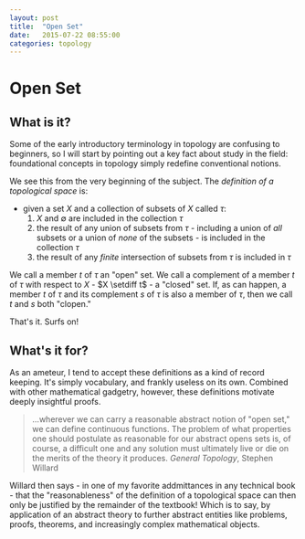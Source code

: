 ```yaml
---
layout: post
title:  "Open Set"
date:   2015-07-22 08:55:00
categories: topology
---
```


# Open Set

## What is it?

Some of the early introductory terminology in topology are confusing to beginners, so I will start by pointing out a key fact about study in the field: foundational concepts in topology simply redefine conventional notions.

We see this from the very beginning of the subject. The *definition of a topological space* is:

- given a set $X$ and a collection of subsets of $X$ called $\tau$:
  1. $X$ and $\emptyset$ are included in the collection $\tau$
  2. the result of any union of subsets from $\tau$ - including a union of *all* subsets or a union of *none* of the subsets - is included in the collection $\tau$
  3. the result of any *finite* intersection of subsets from $\tau$ is included in $\tau$
  
We call a member $t$ of $\tau$ an "open" set. We call a complement of a member $t$ of $\tau$ with respect to $X$ - $X \setdiff t$ - a "closed" set. If, as can happen, a member $t$ of $\tau$ and its complement $s$ of $\tau$ is also a member of $\tau$, then we call $t$ and $s$ both "clopen."

That's it. Surfs on!

## What's it for?

As an ameteur, I tend to accept these definitions as a kind of record keeping. It's simply vocabulary, and frankly useless on its own. Combined with other mathematical gadgetry, however, these definitions motivate deeply insightful proofs.

> ...wherever we can carry a reasonable abstract notion of "open set," we can define continuous functions. The problem of what properties one should postulate as reasonable for our abstract opens sets is, of course, a difficult one and any solution must ultimately live or die on the merits of the theory it produces.
*General Topology*, Stephen Willard

Willard then says - in one of my favorite addmittances in any technical book - that the "reasonableness" of the definition of a topological space can then only be justified by the remainder of the textbook! Which is to say, by application of an abstract theory to further abstract entities like problems, proofs, theorems, and increasingly complex mathematical objects.

